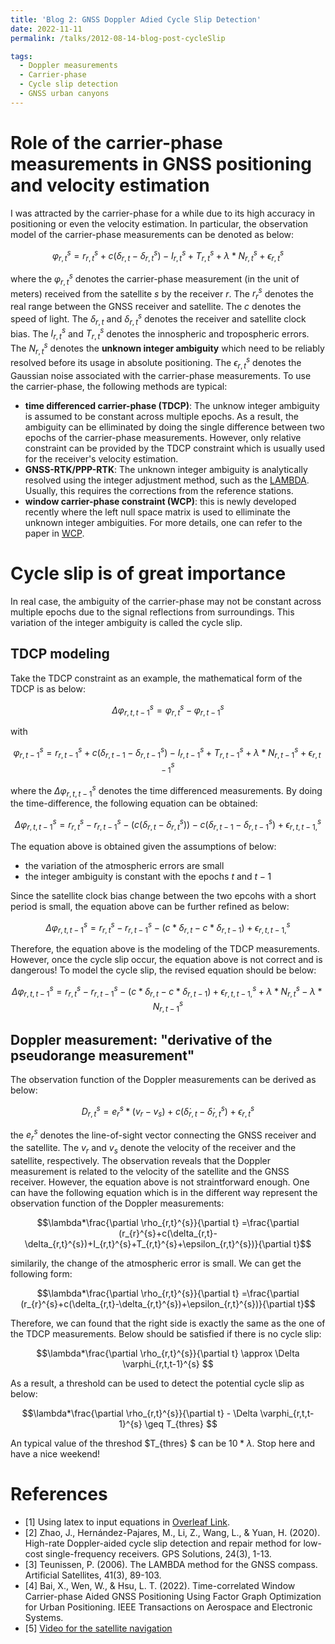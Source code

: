 ```yaml
---
title: 'Blog 2: GNSS Doppler Adied Cycle Slip Detection'
date: 2022-11-11
permalink: /talks/2012-08-14-blog-post-cycleSlip

tags:
  - Doppler measurements
  - Carrier-phase
  - Cycle slip detection
  - GNSS urban canyons
---
```


<!-- This blog delivers my views of the navigation for robotic systems in urban canyons.  -->

Role of the carrier-phase measurements in GNSS positioning and velocity estimation
======
I was attracted by the carrier-phase for a while due to its high accuracy in positioning or even the velocity estimation. In particular, the observation model of the carrier-phase measurements can be denoted as below: 

$$\varphi_{r,t}^{s}=r_{r,t}^{s}+c(\delta_{r,t}-\delta_{r,t}^{s}) - I_{r,t}^{s}+T_{r,t}^{s} + \lambda *N_{r,t}^{s}+\epsilon_{r,t}^{s}$$

where the $\varphi_{r,t}^{s}$ denotes the carrier-phase measurement (in the unit of meters) received from the satellite $s$ by the receiver $r$. The $r_{r}^{s}$ denotes the real range between the GNSS receiver and satellite. The $c$ denotes the speed of light. The $\delta_{r,t}$ and $\delta_{r,t}^{s}$ denotes the receiver and satellite clock bias. The $I_{r,t}^{s}$ and $T_{r,t}^{s}$ denotes the innospheric and tropospheric errors. The $N_{r,t}^{s}$ denotes the **unknown integer ambiguity** which need to be reliably resolved before its usage in absolute positioning. The $\epsilon_{r,t}^{s}$ denotes the Gaussian noise associated with the carrier-phase measurements. To use the carrier-phase, the following methods are typical:
 - **time differenced carrier-phase (TDCP)**: The unknow integer ambiguity is assumed to be constant across multiple epochs. As a result, the ambiguity can be elliminated by doing the single difference between two epochs of the carrier-phase measurements. However, only relative constraint can be provided by the TDCP constraint which is usually used for the receiver's velocity estimation. 
 - **GNSS-RTK/PPP-RTK**: The unknown integer ambiguity is analytically resolved using the integer adjustment method, such as the [LAMBDA](https://espace.curtin.edu.au/handle/20.500.11937/12982). Usually, this requires the corrections from the reference stations. 
 - **window carrier-phase constraint (WCP)**: this is newly developed recently where the left null space matrix is used to elliminate the unknown integer ambiguities. For more details, one can refer to the paper in [WCP](https://ieeexplore.ieee.org/abstract/document/9707661/?casa_token=qDmsOFC9lDcAAAAA:0RbolqpGJZe3YJkBzIOMRbgBRKALQHVTVXMqtiP9g-q9SUOQWGlRjJpTkOVREKXdcy-liaBZib0).


Cycle slip is of great importance
======
In real case, the ambiguity of the carrier-phase may not be constant across multiple epochs due to the signal reflections from surroundings. This variation of the integer ambiguity is called the cycle slip. 

## TDCP modeling

Take the TDCP constraint as an example, the mathematical form of the TDCP is as below:

$$\Delta \varphi_{r,t,t-1}^{s}=\varphi_{r,t}^{s} - \varphi_{r,t-1}^{s}$$

with 

$$\varphi_{r,t-1}^{s}=r_{r,t-1}^{s}+c(\delta_{r,t-1}-\delta_{r,t-1}^{s}) - I_{r,t-1}^{s}+T_{r,t-1}^{s} + \lambda *N_{r,t-1}^{s}+\epsilon_{r,t-1}^{s}$$

where the $\Delta \varphi_{r,t,t-1}^{s}$ denotes the time differenced measurements. By doing the time-difference, the following equation can be obtained:

$$\Delta \varphi_{r,t,t-1}^{s} = r_{r,t}^{s} - r_{r,t-1}^{s} - (c(\delta_{r,t}-\delta_{r,t}^{s}))- c(\delta_{r,t-1}-\delta_{r,t-1}^{s}) + \epsilon_{r,t, t-1,}^{s}$$

The equation above is obtained given the assumptions of below: 
- the variation of the atmospheric errors are small 
- the integer ambiguity is constant with the epochs $t$ and $t-1$ 

Since the satellite clock bias change between the two epcohs with a short period is small, the equation above can be further refined as below: 

$$\Delta \varphi_{r,t,t-1}^{s} = r_{r,t}^{s} - r_{r,t-1}^{s} - (c*\delta_{r,t}- c*\delta_{r,t-1}) + \epsilon_{r,t, t-1,}^{s}$$

Therefore, the equation above is the modeling of the TDCP measurements. However, once the cycle slip occur, the equation above is not correct and is dangerous! To model the cycle slip, the revised equation should be below:

$$\Delta \varphi_{r,t,t-1}^{s} = r_{r,t}^{s} - r_{r,t-1}^{s} - (c*\delta_{r,t}- c*\delta_{r,t-1}) + \epsilon_{r,t, t-1,}^{s} + \lambda *N_{r,t}^{s} - \lambda *N_{r,t-1}^{s}$$

## Doppler measurement: "derivative of the pseudorange measurement"

The observation function of the Doppler measurements can be derived as below:

$$D_{r,t}^{s}=e_{r}^{s} * (v_{r} - v_{s}) +c(\dot{\delta}_{r,t}-\dot{\delta}_{r,t}^{s})+\epsilon_{r,t}^{s}$$

the $e_{r}^{s}$ denotes the line-of-sight vector connecting the GNSS receiver and the satellite. The $v_{r}$ and $v_{s}$ denote the velocity of the receiver and the satellite, respectively. The observation reveals that the Doppler measurement is related to the velocity of the satellite and the GNSS receiver. However, the equation above is not straintforward enough. One can have the following equation which is in the different way represent the observation function of the Doppler measurements:

$$\lambda*\frac{\partial \rho_{r,t}^{s}}{\partial t} =\frac{\partial (r_{r}^{s}+c(\delta_{r,t}-\delta_{r,t}^{s})+I_{r,t}^{s}+T_{r,t}^{s}+\epsilon_{r,t}^{s})}{\partial t}$$

similarily, the change of the atmospheric error is small. We can get the following form:

$$\lambda*\frac{\partial \rho_{r,t}^{s}}{\partial t} =\frac{\partial (r_{r}^{s}+c(\delta_{r,t}-\delta_{r,t}^{s})+\epsilon_{r,t}^{s})}{\partial t}$$

Therefore, we can found that the right side is exactly the same as the one of the TDCP measurements. Below should be satisfied if there is no cycle slip:


$$\lambda*\frac{\partial \rho_{r,t}^{s}}{\partial t} \approx \Delta \varphi_{r,t,t-1}^{s} $$

As a result, a threshold can be used to detect the potential cycle slip as below:

$$\lambda*\frac{\partial \rho_{r,t}^{s}}{\partial t} - \Delta \varphi_{r,t,t-1}^{s} \geq
T_{thres} $$

An typical value of the threshod $T_{thres} $ can be $10 * \lambda$. Stop here and have a nice weekend! 


<!-- $$\varphi_{r,t}^{s}=r_{r}^{s}+c(\delta_{r,t}-\delta_{r,t}^{s}) - I_{r,t}^{s}+T_{r,t}^{s} + \lambda *N_{r,t}^{s}+\epsilon_{r,t}^{s}$$ -->


References
======
- [1] Using latex to input equations in [Overleaf Link](https://www.overleaf.com/learn/latex/List_of_Greek_letters_and_math_symbols). 
- [2] Zhao, J., Hernández-Pajares, M., Li, Z., Wang, L., & Yuan, H. (2020). High-rate Doppler-aided cycle slip detection and repair method for low-cost single-frequency receivers. GPS Solutions, 24(3), 1-13.
- [3] Teunissen, P. (2006). The LAMBDA method for the GNSS compass. Artificial Satellites, 41(3), 89-103.
- [4] Bai, X., Wen, W., & Hsu, L. T. (2022). Time-correlated Window Carrier-phase Aided GNSS Positioning Using Factor Graph Optimization for Urban Positioning. IEEE Transactions on Aerospace and Electronic Systems.
- [5] [Video for the satellite navigation](https://weisongwen.github.io/teaching/2014-spring-teaching-1)

